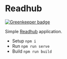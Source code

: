 # Readhub

[![Greenkeeper badge](https://badges.greenkeeper.io/kidonng/readhub.svg)](https://greenkeeper.io/)

Simple [Readhub](https://readhub.cn/) application.

- Setup `npm i`
- Run `npm run serve`
- Build `npm run build`
